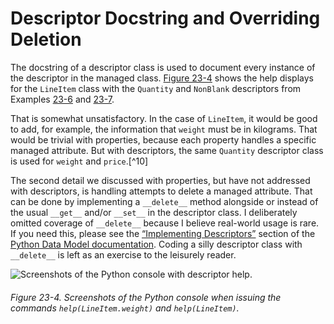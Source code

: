 # Descriptor Docstring and Overriding Deletion

The docstring of a descriptor class is used to document every instance of the descriptor in the managed class. [Figure 23-4](#descriptor_help_screens) shows the help displays for the `LineItem` class with the `Quantity` and `NonBlank` descriptors from Examples [23-6](#model_v5_sub) and [23-7](#lineitem_class_v5).

That is somewhat unsatisfactory. In the case of `LineItem`, it would be good to add, for example, the information that `weight` must be in kilograms. That would be trivial with properties, because each property handles a specific managed attribute. But with descriptors, the same `Quantity` descriptor class is used for `weight` and `price`.[^10]

The second detail we discussed with properties, but have not addressed with descriptors, is handling attempts to delete a managed attribute. That can be done by implementing a `__delete__` method alongside or instead of the usual `__get__` and/or `__set__` in the descriptor class. I deliberately omitted coverage of `__delete__` because I believe real-world usage is rare. If you need this, please see the [“Implementing Descriptors”](https://fpy.li/23-2) section of the [Python Data Model documentation](https://fpy.li/dtmodel). Coding a silly descriptor class with `__delete__` is left as an exercise to the leisurely reader.

![Screenshots of the Python console with descriptor help.](assets/flpy_2304.png)

###### Figure 23-4. Screenshots of the Python console when issuing the commands `help(LineItem.weight)` and `help(LineItem)`.